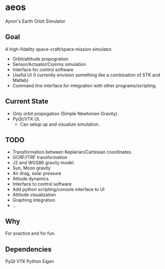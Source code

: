 # aeos
Ayron's Earth Orbit Simulator

## Goal
A high-fidelity space-craft/space mission simulator.
 - Orbit/attitude propogration
 - Sensor/Actuator/Comms simulation
 - Interface for control software
 - Useful UI (I currently envision something like a combination of STK and Matlab)
 - Command line interface for integration with other programs/scripting.
 
## Current State
 - Only orbit propogation (Simple Newtonian Gravity).
 - PyQt/VTK UI.
   - Can setup up and visualize simulation.

## TODO
 - Transformation between Keplarian/Cartesian coordinates.
 - GCRF/ITRF transformation
 - J2 and WGS86 gravity model.
 - Sun, Moon gravity
 - Air drag, solar pressure
 - Attiude dynamics
 - Interface to control software
 - Add python scripting/console interface to UI
 - Attitude visualization
 - Graphing integration
 - ...
 
## Why
For practice and for fun.

## Dependencies
PyQt
VTK
Python
Eigen
